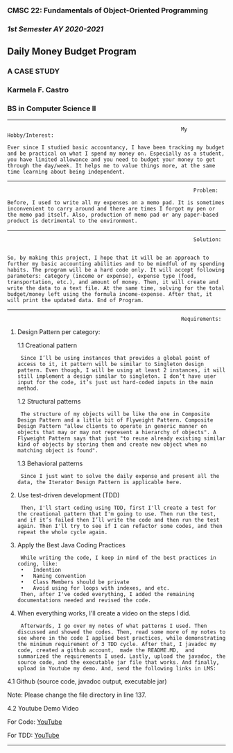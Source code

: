
### CMSC 22: Fundamentals of Object-Oriented Programming
### _1st Semester AY 2020-2021_


## **Daily Money Budget Program**

### A CASE STUDY

### Karmela F. Castro
### BS in Computer Science II

***

															My Hobby/Interest: 
	
	Ever since I studied basic accountancy, I have been tracking my budget and be practical on what I spend my money on. Especially as a student, you have limited allowance and you need to budget your money to get through the day/week. It helps me to value things more, at the same time learning about being independent.


***

																Problem:
	
	Before, I used to write all my expenses on a memo pad. It is sometimes inconvenient to carry around and there are times I forgot my pen or the memo pad itself. Also, production of memo pad or any paper-based product is detrimental to the environment.


***

																Solution:

	
	So, by making this project, I hope that it will be an approach to further my basic accounting abilities and to be mindful of my spending habits. The program will be a hard code only. It will accept following parameters: category (income or expense), expense type (food, transportation, etc.), and amount of money. Then, it will create and write the data to a text file. At the same time, solving for the total budget/money left using the formula income-expense. After that, it will print the updated data. End of Program.


***

															Requirements:

1. Design Pattern per category:

	1.1 Creational pattern

		Since I’ll be using instances that provides a global point of access to it, it pattern will be similar to Singleton design pattern. Even though, I will be using at least 2 instances, it will still implement a design similar to singleton. I don’t have user input for the code, it’s just ust hard-coded inputs in the main method.


	1.2 Structural patterns

		The structure of my objects will be like the one in Composite Design Pattern and a little bit of Flyweight Pattern. Composite Design Pattern "allow clients to operate in generic manner on objects that may or may not represent a hierarchy of objects". A Flyweight Pattern says that just "to reuse already existing similar kind of objects by storing them and create new object when no matching object is found".


	1.3 Behavioral patterns
	
		Since I just want to solve the daily expense and present all the data, the Iterator Design Pattern is applicable here.


2. Use test-driven development (TDD)
	
		Then, I'll start coding using TDD, first I'll create a test for the creational pattern that I'm going to use. Then run the test, and if it’s failed then I’ll write the code and then run the test again. Then I'll try to see if I can refactor some codes, and then repeat the whole cycle again.


3. Apply the Best Java Coding Practices
	
		While writing the code, I keep in mind of the best practices in coding, like:
		•	Indention
		•	Naming convention
		•	Class Members should be private
		•	Avoid using for loops with indexes, and etc.
		Then, after I've coded everything, I added the remaining documentations needed and revised the code.


4. When everything works, I'll create a video on the steps I did.
	
		Afterwards, I go over my notes of what patterns I used. Then discussed and showed the codes. Then, read some more of my notes to see where in the code I applied best practices, while demonstrating the minimum requirement of 3 TDD cycle. After that, I javadoc my code, created a github account,  made the README.MD,  and summarized the requirements I used. Lastly, upload the javadoc, the source code, and the executable jar file that works. And finally, upload in Youtube my demo. And, send the following links in LMS:

4.1 Github (source code, javadoc output, executable jar)

Note: Please change the file directory in line 137.



4.2 Youtube Demo Video

For Code:
[YouTube](https://youtu.be/Z37b3X45A4c)

For TDD:
[YouTube](https://www.youtube.com/watch?v=w1z32YJYHt8) 

***


